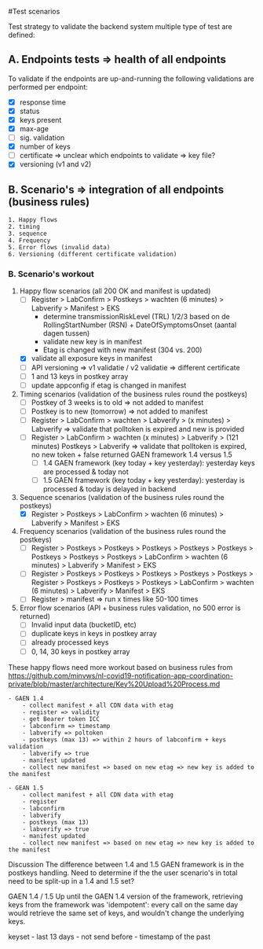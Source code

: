 #Test scenarios

Test strategy to validate the backend system multiple type of test are defined:
## A. Endpoints tests => health of all endpoints
To validate if the endpoints are up-and-running the following validations are performed per endpoint:
- [x] response time
- [x] status
- [x] keys present
- [x] max-age
- [ ] sig. validation
- [x] number of keys
- [ ] certificate => unclear which endpoints to validate => key file?
- [x] versioning (v1 and v2)

## B. Scenario's => integration of all endpoints (business rules)
	1. Happy flows
	2. timing
	3. sequence
	4. Frequency
	5. Error flows (invalid data)
	6. Versioning (different certificate validation)

### B. Scenario's workout

1. Happy flow scenarios (all 200 OK and manifest is updated)
    - [ ] Register > LabConfirm > Postkeys > wachten (6 minutes) > Labverify > Manifest > EKS
      * determine transmissionRiskLevel (TRL) 1/2/3 based on de RollingStartNumber (RSN) + DateOfSymptomsOnset (aantal dagen tussen)
	  * validate new key is in manifest
	  * Etag is changed with new manifest (304 vs. 200)  
    - [x] validate all exposure keys in manifest 
    - [ ] API versioning => v1 validatie / v2 validatie => different certificate
    - [ ] 1 and 13 keys in postkey array
    - [ ] update appconfig if etag is changed in manifest

2. Timing scenarios (validation of the business rules round the postkeys)
    - [ ] Postkey of 3 weeks is to old => not added to manifest
    - [ ] Postkey is to new (tomorrow) => not added to manifest
	- [ ] Register > LabConfirm > wachten > Labverify > (x minutes) > Labverify => validate that polltoken is expired and new is provided
	- [ ] Register > LabConfirm > wachten (x minutes) > Labverify > (121 minutes) Postkeys > Labverify => validate that polltoken is expired, no new token + false returned
	GAEN framework 1.4 versus 1.5
	    - [ ] 1.4 GAEN framework (key today + key yesterday): yesterday keys are processed & today not
	    - [ ] 1.5 GAEN framework (key today + key yesterday): yesterday is processed & today is delayed in backend

3. Sequence scenarios (validation of the business rules round the postkeys)
	- [x] Register > Postkeys > LabConfirm > wachten (6 minutes) > Labverify > Manifest > EKS

4. Frequency scenarios (validation of the business rules round the postkeys)
	- [ ] Register > Postkeys > Postkeys > Postkeys > Postkeys > Postkeys > Postkeys > Postkeys > Postkeys > LabConfirm > wachten (6 minutes) > Labverify > Manifest > EKS
	- [ ] Register > Postkeys > Postkeys > Postkeys > Postkeys > Postkeys > Register > Postkeys > Postkeys > Postkeys > LabConfirm > wachten (6 minutes) > Labverify > Manifest > EKS
	- [ ] Register > manifest => run x times like 50-100 times

5. Error flow scenarios (API + business rules validation, no 500 error is returned)
	- [ ] Invalid input data (bucketID, etc)
	- [ ] duplicate keys in keys in postkey array
	- [ ] already processed keys
	- [ ] 0, 14, 30 keys in postkey array

These happy flows need more workout based on business rules from https://github.com/minvws/nl-covid19-notification-app-coordination-private/blob/master/architecture/Key%20Upload%20Process.md

	- GAEN 1.4
		- collect manifest + all CDN data with etag
		- register => validity
		- get Bearer token ICC
		- labconfirm => timestamp
		- labverify => poltoken
		- postkeys (max 13) => within 2 hours of labconfirm + keys validation
		- labverify => true
		- manifest updated
		- collect new manifest => based on new etag => new key is added to the manifest

	- GEAN 1.5
		- collect manifest + all CDN data with etag
		- register
		- labconfirm
		- labverify
		- postkeys (max 13)
		- labverify => true
		- manifest updated
		- collect new manifest => based on new etag => new key is added to the manifest


Discussion
The difference between 1.4 and 1.5 GAEN framework is in the postkeys handling. Need to determine if the the user scenario's in
total need to be split-up in a 1.4 and 1.5 set?

GAEN 1.4 / 1.5
Up until the GAEN 1.4 version of the framework, retrieving keys from the framework was
'idempotent': every call on the same day would retrieve the same set of keys, and wouldn't change the underlying keys.

keyset
	- last 13 days
	- not send before
	- timestamp of the past
